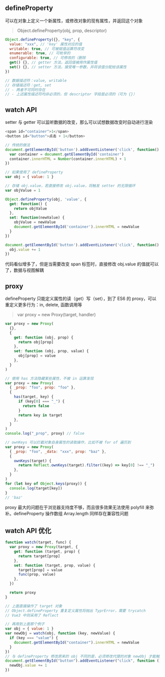 ## defineProperty

可以在对象上定义一个新属性，或修改对象的现有属性，并返回这个对象

> Object.defineProperty(obj, prop, descriptor)

```javascript
Object.defineProperty({}, "key", {
  value: "xxx", // 'key' 属性对应的值
  writable: true, // 可被赋值运算符改变
  enumerable: true, // 可枚举的
  configurable: true, // 可修改的（删除
  get() {}, // getter 方法，返回值被用作属性值
  set() {}, // setter 方法，接受唯一参数，并将该值分配给该属性
})

// 数据描述符：value, writable
// 存储描述符：get, set
// - 两者不可同时存在
// - 上述属性描述符均非必须的，但 descriptor 字段是必须的（可为 {}）
```

## watch API

setter 与 getter 可以监听数据的改变，那么可以试想数据改变时自动进行渲染

```javascript
<span id="container">1</span>
<button id="button">点击 + 1</button>

// 传统的做法
document.getElementById('button').addEventListener('click', function() {
  var container = document.getElementById('container')
  container.innerHTML = Number(container.innerHTML) + 1
})

// 如果使用了 defineProperty
var obj = { value: 1 }

// 存储 obj.value，若直接修改 obj.value，将触发 setter 的无限循环
var objValue = 1

Object.defineProperty(obj, 'value', {
  get: function() {
    return objValue
  },
  set: function(newValue) {
    objValue = newValue
    document.getElementById('container').innerHTML = newValue
  }
})

document.getElementById('button').addEventListener('click', function() {
  obj.value += 1
})
```

代码看似增多了，但是当需要改变 span 标签时，直接修改 obj.value 的值就可以了，数据与视图解耦

## proxy

defineProperty 只能定义属性的读（get）写（set），到了 ES6 的 proxy，可以重定义更多行为：in, delete, 函数调用等

> var proxy = new Proxy(target, handler)

```javascript
var proxy = new Proxy(
  {},
  {
    get: function (obj, prop) {
      return obj[prop]
    },
    set: function (obj, prop, value) {
      obj[prop] = value
    },
  }
)

// 使用 has 方法隐藏某些属性，不被 in 运算发现
var proxy = new Proxy(
  { _prop: "foo", prop: "foo" },
  {
    has(target, key) {
      if (key[0] === "_") {
        return false
      }
      return key in target
    },
  }
)
console.log("_prop", proxy) // false

// ownKeys 可以拦截对象自身属性的读取操作，比如不被 for of 遍历到
var proxy = new Proxy(
  { _prop: "foo", _data: "xxx", prop: "baz" },
  {
    ownKeys(target) {
      return Reflect.ownKeys(target).filter((key) => key[0] !== "_")
    },
  }
)
for (let key of Object.keys(proxy)) {
  console.log(target[key])
}
// 'baz'
```

proxy 最大的问题在于浏览器支持度不够，而且很多效果无法使用 polyfill 来弥补。defineProperty 操作数组 Array.length 同样存在兼容性问题

## watch API 优化

```javascript
function watch(target, func) {
  var proxy = new Proxy(target, {
    get: function (target, prop) {
      return target[prop]
    },
    set: function (target, prop, value) {
      target[prop] = value
      func(prop, value)
    },
  })

  return proxy
}

// 上面直接操作了 target 对象
// Object.defineProperty 重复定义属性将抛出 TyprError，需要 trycatch
// Vue3 中则采用了 Reflect

// 再用到上面那个例子
var obj = { value: 1 }
var newObj = watch(obj, function (key, newValue) {
  if (key === "value") {
    document.getElementById("container").innerHTML = newValue
  }
})
// 与 defineProperty 修改原来的 obj 不同的是，必须修改代理的对象 newObj 才能触发拦截
document.getElementById("button").addEventListener("click", function () {
  newObj.value += 1
})
```
